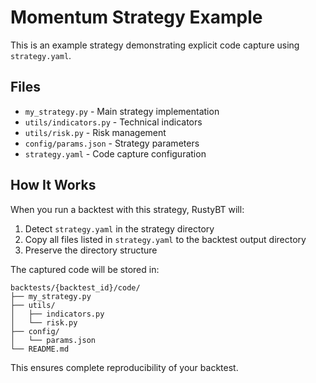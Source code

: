 # Momentum Strategy Example

This is an example strategy demonstrating explicit code capture using `strategy.yaml`.

## Files

- `my_strategy.py` - Main strategy implementation
- `utils/indicators.py` - Technical indicators
- `utils/risk.py` - Risk management
- `config/params.json` - Strategy parameters
- `strategy.yaml` - Code capture configuration

## How It Works

When you run a backtest with this strategy, RustyBT will:

1. Detect `strategy.yaml` in the strategy directory
2. Copy all files listed in `strategy.yaml` to the backtest output directory
3. Preserve the directory structure

The captured code will be stored in:
```
backtests/{backtest_id}/code/
├── my_strategy.py
├── utils/
│   ├── indicators.py
│   └── risk.py
├── config/
│   └── params.json
└── README.md
```

This ensures complete reproducibility of your backtest.
